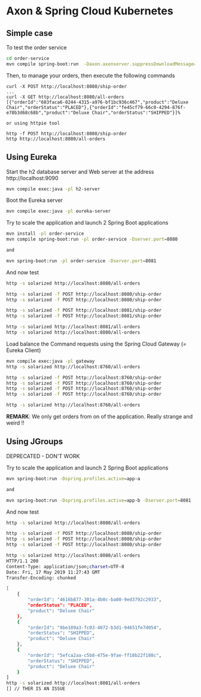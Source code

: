 # Axon & Spring Cloud Kubernetes

## Simple case

To test the order service

```bash
cd order-service
mvn compile spring-boot:run  -Daxon.axonserver.suppressDownloadMessage=true
```

Then, to manage your orders, then execute the following commands

```
curl -X POST http://localhost:8080/ship-order
...
curl -X GET http://localhost:8080/all-orders
[{"orderId":"603faca6-0244-4315-a976-bf1bc936c467","product":"Deluxe Chair","orderStatus":"PLACED"},{"orderId":"fe45cf79-66c0-4294-876f-e78b3d68c68b","product":"Deluxe Chair","orderStatus":"SHIPPED"}]%   

or using httpie tool

http -f POST http://localhost:8080/ship-order
http http://localhost:8080/all-orders
```

## Using Eureka

Start the h2 database server and Web server at the address http://localhost:9090
```bash
mvn compile exec:java -pl h2-server
```

Boot the Eureka server

```bash
mvn compile exec:java -pl eureka-server
```

Try to scale the application and launch 2 Spring Boot applications

```bash
mvn install -pl order-service
mvn compile spring-boot:run -pl order-service -Dserver.port=8080

and 

mvn spring-boot:run -pl order-service -Dserver.port=8081
```

And now test 

```bash
http -s solarized http://localhost:8080/all-orders

http -s solarized -f POST http://localhost:8080/ship-order
http -s solarized -f POST http://localhost:8080/ship-order

http -s solarized -f POST http://localhost:8081/ship-order
http -s solarized -f POST http://localhost:8081/ship-order

http -s solarized http://localhost:8081/all-orders
http -s solarized http://localhost:8080/all-orders
```

Load balance the Command requests using the Spring Cloud Gateway (= Eureka Client)

```bash
mvn compile exec:java -pl gateway
http -s solarized http://localhost:8760/all-orders

http -s solarized -f POST http://localhost:8760/ship-order
http -s solarized -f POST http://localhost:8760/ship-order
http -s solarized -f POST http://localhost:8760/ship-order
http -s solarized -f POST http://localhost:8760/ship-order

http -s solarized http://localhost:8760/all-orders
```

**REMARK**: We only get orders from on of the application. Really strange and weird !!

## Using JGroups

DEPRECATED - DON'T WORK

Try to scale the application and launch 2 Spring Boot applications

```bash
mvn spring-boot:run -Dspring.profiles.active=app-a

and 

mvn spring-boot:run -Dspring.profiles.active=app-b -Dserver.port=8081
```

And now test 

```bash
http -s solarized http://localhost:8080/all-orders

http -s solarized -f POST http://localhost:8080/ship-order
http -s solarized -f POST http://localhost:8080/ship-order
http -s solarized -f POST http://localhost:8080/ship-order

http -s solarized http://localhost:8080/all-orders
HTTP/1.1 200 
Content-Type: application/json;charset=UTF-8
Date: Fri, 17 May 2019 11:27:43 GMT
Transfer-Encoding: chunked

[
    {
        "orderId": "4616b877-301a-4b0c-ba00-9ed3792c2933",
        "orderStatus": "PLACED",
        "product": "Deluxe Chair"
    },
    {
        "orderId": "9be189a3-fc03-4072-b3d1-94651fe7d054",
        "orderStatus": "SHIPPED",
        "product": "Deluxe Chair"
    },
    {
        "orderId": "5efca2aa-c5b8-475e-9fae-ff18b22f180c",
        "orderStatus": "SHIPPED",
        "product": "Deluxe Chair"
    }
]
http -s solarized http://localhost:8081/all-orders
[] // THER IS AN ISSUE
```
